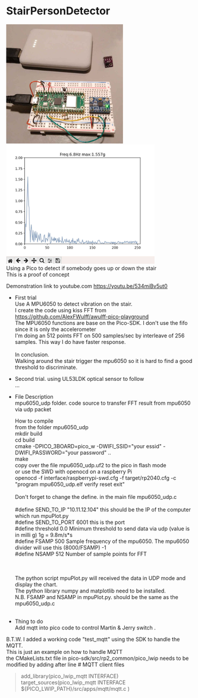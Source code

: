# StairPersonDetector
<img src="pico_mpu6050.jpg" height=320><img src="mpu6050FFT.jpg" height=320><br>
Using a Pico  to detect if somebody  goes up or down the stair<br>
This is a proof of concept <br>

Demonstration link to youtube.com <a href=https://youtu.be/534miBv5ut0>https://youtu.be/534miBv5ut0</a><br>

- First trial<br>
 Use A MPU6050 to detect vibration on the stair.<br>
 I create the code using kiss FFT from https://github.com/AlexFWulff/awulff-pico-playground <br>
 The MPU6050 functions  are base on the Pico-SDK. I don't use the fifo since it is only the accelerometer <br>
 I'm doing an 512 points  FFT on 500 samples/sec by interleave of 256 samples. This way I do have faster response.<br>
 <br>In conclusion.<br>
  Walking around the stair trigger the mpu6050 so it is hard to find a good threshold to discriminate.
  
- Second trial.  using  UL53LDK optical sensor  to follow<br>...<br>

- File Description<br>
  mpu6050_udp folder.  code source to transfer FFT result from mpu6050 via udp packet<br>
 
  How to compile<br>
  from the folder mpu6050_udp<br>
  mkdir build<br>
  cd build<br>
  cmake -DPICO_3BOARD=pico_w -DWIFI_SSID="your essid" -DWIFI_PASSWORD="your password" ..<br>
  make<br>
  copy over the file mpu6050_udp.uf2 to the pico in flash mode<br>
  or use the SWD with openocd on a raspberry Pi<br>
  openocd -f interface/raspberrypi-swd.cfg -f target/rp2040.cfg -c "program mpu6050_udp.elf verify reset exit"<br>
  <br>
  Don't forget to change the define. in the main file mpu6050_udp.c<br>
  <br>#define  SEND_TO_IP  "10.11.12.104"  this should be the IP of the computer which run mpuPlot.py<br>
  #define  SEND_TO_PORT 6001  this is the port<br>
  #define  threshold  0.0   Minimum threshold to send data via udp  (value is in milli g) 1g = 9.8m/s*s<br>
  #define FSAMP 500         Sample frequency of the mpu6050. The mpu6050 divider will use this (8000/FSAMP) -1<br>
  #define NSAMP 512         Number of sample points for FFT<br>       
                    
  <br><br>The python script mpuPlot.py will received the data in UDP mode and display the chart.<br>
  The python library numpy and matplotlib need to be installed.<br>
  N.B. FSAMP and NSAMP in mpuPlot.py. should be the same as the mpu6050_udp.c<br>
  <br>
- Thing to do<br>
  Add mqtt into pico code to control Martin & Jerry switch . 
  
B.T.W. I added a working code "test_mqtt" using the SDK to handle the MQTT.<br>
This is just an example on how to handle MQTT<br>
the CMakeLists.txt file in pico-sdk/src/rp2_common/pico_lwip needs to be modified by adding after line   # MQTT client files<br>
    <blockquote>add_library(pico_lwip_mqtt INTERFACE)
    target_sources(pico_lwip_mqtt INTERFACE<br>
            ${PICO_LWIP_PATH}/src/apps/mqtt/mqtt.c
            )
</blockquote>  
  
  
  
  
 
